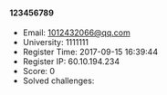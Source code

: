 #### 123456789  

* Email: 1012432066@qq.com  
* University: 1111111  
* Register Time: 2017-09-15 16:39:44  
* Register IP: 60.10.194.234  
* Score: 0  
* Solved challenges: 
